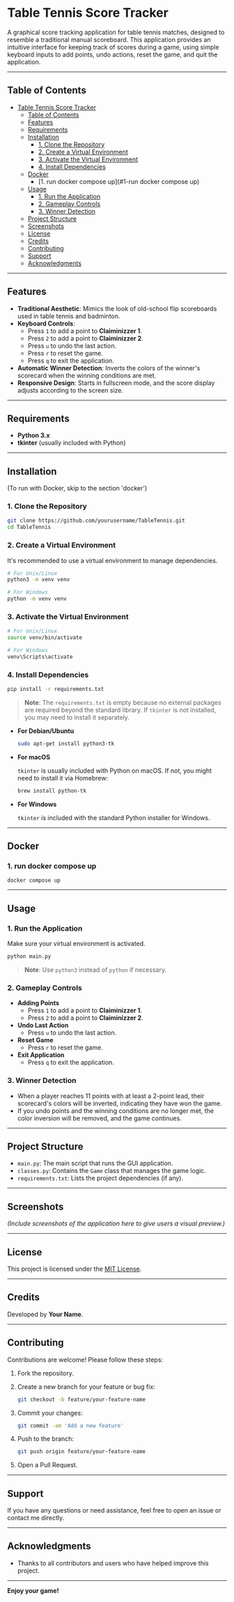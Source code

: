 # Table Tennis Score Tracker

A graphical score tracking application for table tennis matches, designed to resemble a traditional manual scoreboard. This application provides an intuitive interface for keeping track of scores during a game, using simple keyboard inputs to add points, undo actions, reset the game, and quit the application.

---

## Table of Contents

- [Table Tennis Score Tracker](#table-tennis-score-tracker)
  - [Table of Contents](#table-of-contents)
  - [Features](#features)
  - [Requirements](#requirements)
  - [Installation](#installation)
    - [1. Clone the Repository](#1-clone-the-repository)
    - [2. Create a Virtual Environment](#2-create-a-virtual-environment)
    - [3. Activate the Virtual Environment](#3-activate-the-virtual-environment)
    - [4. Install Dependencies](#4-install-dependencies)
  - [Docker](#docker)
    - [1. run docker compose up](#1-run docker compose up)
  - [Usage](#usage)
    - [1. Run the Application](#1-run-the-application)
    - [2. Gameplay Controls](#2-gameplay-controls)
    - [3. Winner Detection](#3-winner-detection)
  - [Project Structure](#project-structure)
  - [Screenshots](#screenshots)
  - [License](#license)
  - [Credits](#credits)
  - [Contributing](#contributing)
  - [Support](#support)
  - [Acknowledgments](#acknowledgments)

---

## Features

- **Traditional Aesthetic**: Mimics the look of old-school flip scoreboards used in table tennis and badminton.
- **Keyboard Controls**:
  - Press `1` to add a point to **Claiminizzer 1**.
  - Press `2` to add a point to **Claiminizzer 2**.
  - Press `u` to undo the last action.
  - Press `r` to reset the game.
  - Press `q` to exit the application.
- **Automatic Winner Detection**: Inverts the colors of the winner's scorecard when the winning conditions are met.
- **Responsive Design**: Starts in fullscreen mode, and the score display adjusts according to the screen size.

---

## Requirements

- **Python 3.x**
- **tkinter** (usually included with Python)

---

## Installation

(To run with Docker, skip to the section 'docker')

### 1. Clone the Repository

```bash
git clone https://github.com/yourusername/TableTennis.git
cd TableTennis
```

### 2. Create a Virtual Environment

It's recommended to use a virtual environment to manage dependencies.

```bash
# For Unix/Linux
python3 -m venv venv

# For Windows
python -m venv venv
```

### 3. Activate the Virtual Environment

```bash
# For Unix/Linux
source venv/bin/activate

# For Windows
venv\Scripts\activate
```

### 4. Install Dependencies

```bash
pip install -r requirements.txt
```

> **Note**: The `requirements.txt` is empty because no external packages are required beyond the standard library. If `tkinter` is not installed, you may need to install it separately.

- **For Debian/Ubuntu**

  ```bash
  sudo apt-get install python3-tk
  ```

- **For macOS**

  `tkinter` is usually included with Python on macOS. If not, you might need to install it via Homebrew:

  ```bash
  brew install python-tk
  ```

- **For Windows**

  `tkinter` is included with the standard Python installer for Windows.

---

## Docker

### 1. run docker compose up

```
docker compose up
```

---

## Usage

### 1. Run the Application

Make sure your virtual environment is activated.

```bash
python main.py
```

> **Note**: Use `python3` instead of `python` if necessary.

### 2. Gameplay Controls

- **Adding Points**
  - Press `1` to add a point to **Claiminizzer 1**.
  - Press `2` to add a point to **Claiminizzer 2**.
- **Undo Last Action**
  - Press `u` to undo the last action.
- **Reset Game**
  - Press `r` to reset the game.
- **Exit Application**
  - Press `q` to exit the application.

### 3. Winner Detection

- When a player reaches 11 points with at least a 2-point lead, their scorecard's colors will be inverted, indicating they have won the game.
- If you undo points and the winning conditions are no longer met, the color inversion will be removed, and the game continues.

---

## Project Structure

- `main.py`: The main script that runs the GUI application.
- `classes.py`: Contains the `Game` class that manages the game logic.
- `requirements.txt`: Lists the project dependencies (if any).

---

## Screenshots

*(Include screenshots of the application here to give users a visual preview.)*

---

## License

This project is licensed under the [MIT License](LICENSE).

---

## Credits

Developed by **Your Name**.

---

## Contributing

Contributions are welcome! Please follow these steps:

1. Fork the repository.
2. Create a new branch for your feature or bug fix:

   ```bash
   git checkout -b feature/your-feature-name
   ```

3. Commit your changes:

   ```bash
   git commit -am 'Add a new feature'
   ```

4. Push to the branch:

   ```bash
   git push origin feature/your-feature-name
   ```

5. Open a Pull Request.

---

## Support

If you have any questions or need assistance, feel free to open an issue or contact me directly.

---

## Acknowledgments

- Thanks to all contributors and users who have helped improve this project.

---

**Enjoy your game!**
